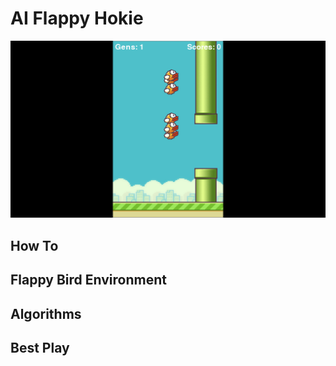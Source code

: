 # AI Flappy Hokie

![alt text](https://github.com/mnguyen0226/ai_flappy_bird/blob/main/docs/pics/git_forthground_black.jpg)

## How To

## Flappy Bird Environment

## Algorithms
## Best Play
